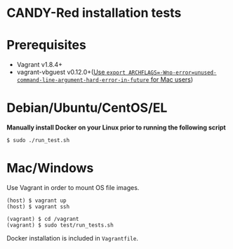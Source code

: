 CANDY-Red installation tests
===

# Prerequisites

 * Vagrant v1.8.4+
 * vagrant-vbguest v0.12.0+([Use `export ARCHFLAGS=-Wno-error=unused-command-line-argument-hard-error-in-future` for Mac users](https://github.com/devopsgroup-io/vagrant-digitalocean/issues/232))

# Debian/Ubuntu/CentOS/EL

**Manually install Docker on your Linux prior to running the following script**

```
$ sudo ./run_test.sh
```

# Mac/Windows

Use Vagrant in order to mount OS file images.

```
(host) $ vagrant up
(host) $ vagrant ssh

(vagrant) $ cd /vagrant
(vagrant) $ sudo test/run_tests.sh
```

Docker installation is included in `Vagrantfile`.
